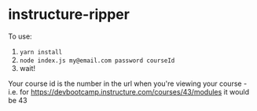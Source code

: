 # instructure-ripper

To use:
1. `yarn install`
2. `node index.js my@email.com password courseId`
3. wait!

Your course id is the number in the url when you're viewing your course - i.e. for https://devbootcamp.instructure.com/courses/43/modules it would be 43
